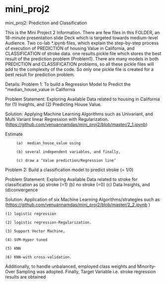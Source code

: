 # mini_proj2
mini_proj2: Prediction and Classification

This is the Mini Project 2 Information. There are few files in this FOLDER, an 18-minute presentation slide Deck which is targeted towards medium-level Audience. Two co-lab *.ipynb files, which explain the step-by-step process of execution of PREDICTION of housing Value in California, and CLASSIFICATION of stroke data. one results.pickle file which stores the best result of the prediction problem (Problem1). There are many models in both PREDICTION and CLASSIFICATION problems, so all these pickle files will add to the complexity of the code. So only one pickle file is created for a best result for prediction problem. 

Details: 
Problem 1: To build a Regression Model to Predict the "median_house_value in California

Problem Statement: Exploring Available Data related to housing in California for (1) Insights, and (2) Predicting House Value.


Solution: Applying Machine Learning Algorithms such as Univariant, and Multi Variant linear Regression with  Regularization.
(https://github.com/venuannamdas/mini_proj2/blob/master/2_1.ipynb) 

Estimate 
         
         (a)  median_house_value using 

         (b) several independent variables, and finally, 
         
         (c) draw a ‘Value prediction/Regression line’ 
         

Problem 2: Build a classification model to predict stroke (= 1/0)


Problem Statement: Exploring Available Data related to stroke for classification as (a) stroke (=1) (b) no stroke (=0) (c) Data Insights, and (d)convergence 

Solution: Application of six Machine Learning Algorithms/strategies such as  
(https://github.com/venuannamdas/mini_proj2/blob/master/2_2.ipynb )

    (1) logistic regression 
    
    (2) logistic regression-Regularization. 
    
    (3) Support Vector Machine, 
    
    (4) SVM-Hyper tuned 
    
    (5) KNN 
    
    (6) KNN-with cross-validation. 
    

Additionally, to handle unbalanced, employed class weights and Minority-Over Sampling was adopted. Finally, Target Variable i.e. stroke regression results are obtained 
